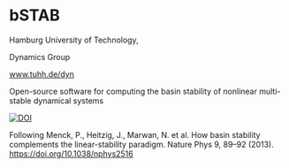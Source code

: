 # bSTAB

Hamburg University of Technology,

Dynamics Group

www.tuhh.de/dyn


Open-source software for computing the basin stability of nonlinear multi-stable dynamical systems

[![DOI](https://zenodo.org/badge/278140661.svg)](https://zenodo.org/badge/latestdoi/278140661)

Following
Menck, P., Heitzig, J., Marwan, N. et al. How basin stability complements the linear-stability paradigm. Nature Phys 9, 89–92 (2013). https://doi.org/10.1038/nphys2516 
